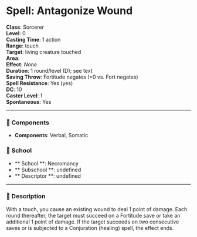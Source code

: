 
# Spell: Antagonize Wound
**Class**: Sorcerer  
**Level**: 0  
**Casting Time**: 1 action  
**Range**: touch  
**Target**: living creature touched  
**Area**:   
**Effect**: _None_  
**Duration**: 1 round/level (D); see text  
**Saving Throw**: Fortitude negates (+0 vs. Fort negates)  
**Spell Resistance**: Yes (yes)  
**DC**: 10  
**Caster Level**: 1  
**Spontaneous**: Yes

---

### 🔮 Components
- **Components**: Verbal, Somatic

### 🏫 School
- ** School **: Necromancy
- ** Subschool **: undefined
- ** Descriptor **: undefined
---

### 📜 Description
With a touch, you cause an existing wound to deal 1 point of damage. Each round thereafter, the target must succeed on a Fortitude save or take an additional 1 point of damage. If the target succeeds on two consecutive saves or is subjected to a Conjuration (healing) spell, the effect ends.
